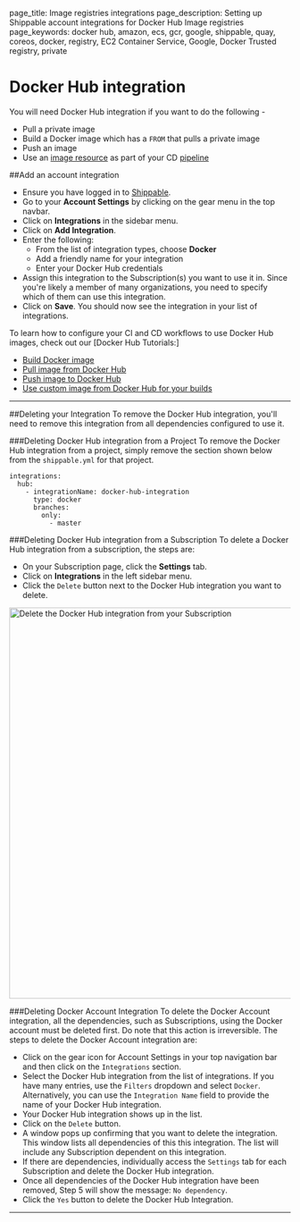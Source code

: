 page_title: Image registries integrations
page_description: Setting up Shippable account integrations for Docker Hub Image registries
page_keywords: docker hub, amazon, ecs, gcr, google, shippable, quay, coreos, docker, registry, EC2 Container Service, Google, Docker Trusted registry, private

# Docker Hub integration

You will need Docker Hub integration if you want to do the following -

- Pull a private image  
- Build a Docker image which has a `FROM` that pulls a private image
- Push an image
- Use an [image resource](../../pipelines/resources/image/) as part of your CD [pipeline](../../pipelines/overview/)

##Add an account integration

* Ensure you have logged in to [Shippable](https://app.shippable.com).
* Go to your **Account Settings** by clicking on the gear menu in the top navbar.
* Click on **Integrations** in the sidebar menu.
* Click on **Add Integration**.
* Enter the following:
	* From the list of integration types, choose **Docker**
	* Add a friendly name for your integration
	* Enter your Docker Hub credentials
* Assign this integration to the Subscription(s) you want to use it in. Since you're likely a member of many organizations, you need to specify which of them can use this integration.
* Click on **Save**. You should now see the integration in your list of integrations.

To learn how to configure your CI and CD workflows to use Docker Hub images, check out our [Docker Hub Tutorials:]

* [Build Docker image](/tutorials/ci/hub-docker-build-image/)
* [Pull image from Docker Hub](/tutorials/ci/hub-docker-pull-image/)
* [Push image to Docker Hub](/tutorials/ci/hub-docker-push-image/)
* [Use custom image from Docker Hub for your builds](/tutorials/ci/hub-docker-custom-ci-image/)

---

##Deleting your Integration
To remove the Docker Hub integration, you'll need to remove this integration from all dependencies configured to use it.

###Deleting Docker Hub integration from a Project
To remove the Docker Hub integration from a project, simply remove the section shown below from the `shippable.yml` for that project.

```
integrations:
  hub:
    - integrationName: docker-hub-integration
      type: docker
      branches:
        only:
          - master
```

###Deleting Docker Hub integration from a Subscription
To delete a Docker Hub integration from a subscription, the steps are:

* On your Subscription page, click the **Settings** tab.
* Click on **Integrations** in the left sidebar menu.
* Click the `Delete` button next to the Docker Hub integration you want to delete.

<img src="/ci/images/integrations/imageRegistries/dockerHub/deleteInt.png" alt="Delete the Docker Hub integration from your Subscription" style="width:700px;"/>

###Deleting Docker Account Integration
To delete the Docker Account integration, all the dependencies, such as Subscriptions, using the Docker account must be deleted first. Do note that this action is irreversible. The steps to delete the Docker Account integration are:

* Click on the gear icon for Account Settings in your top navigation bar and then click on the `Integrations` section.
* Select the Docker Hub integration from the list of integrations. If you have many entries, use the `Filters` dropdown and select `Docker`. Alternatively, you can use the `Integration Name` field to provide the name of your Docker Hub integration.
* Your Docker Hub integration shows up in the list.
* Click on the `Delete` button.
* A window pops up confirming that you want to delete the integration. This window lists all dependencies of this this integration. The list will include any Subscription dependent on this integration.
* If there are dependencies, individually access the `Settings` tab for each Subscription and delete the Docker Hub integration.
* Once all dependencies of the Docker Hub integration have been removed, Step 5 will show the message: `No dependency`.
* Click the `Yes` button to delete the Docker Hub Integration.

--------
